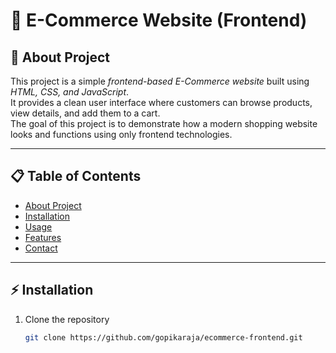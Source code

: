 # 🛒 E-Commerce Website (Frontend)

## 📖 About Project  
This project is a simple *frontend-based E-Commerce website* built using *HTML, CSS, and JavaScript*.  
It provides a clean user interface where customers can browse products, view details, and add them to a cart.  
The goal of this project is to demonstrate how a modern shopping website looks and functions using only frontend technologies.  

---

## 📋 Table of Contents  
- [About Project](#-about-project)  
- [Installation](#-installation)  
- [Usage](#-usage)  
- [Features](#-features)  
- [Contact](#-contact)  

---

## ⚡ Installation  

1. Clone the repository  
   ```bash
   git clone https://github.com/gopikaraja/ecommerce-frontend.git
